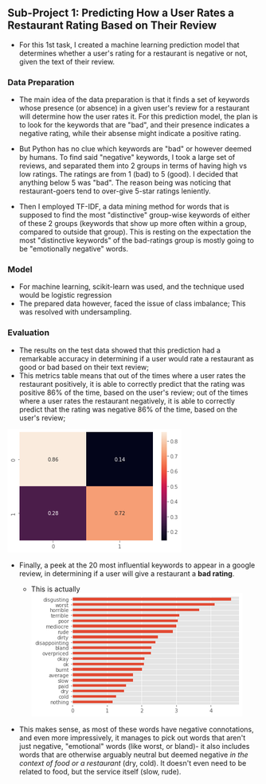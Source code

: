 ## **Sub-Project 1: Predicting How a User Rates a Restaurant Rating Based on Their Review**

* For this 1st task, I created a machine learning prediction model that determines whether a user's rating for a restaurant is negative or not, given the text of their review.

### **Data Preparation**

* The main idea of the data preparation is that it finds a set of keywords whose presence (or absence) in a given user's review for a restaurant will determine how the user rates it. For this prediction model, the plan is to look for the keywords that are "bad", and their presence indicates a negative rating, while their absense might indicate a positive rating. 

* But Python has no clue which keywords are "bad" or however deemed by humans. To find said "negative" keywords, I took a large set of reviews, and separated them into 2 groups in terms of having high vs low ratings. The ratings are from 1 (bad) to 5 (good). I decided that anything below 5 was "bad". The reason being was noticing that restaurant-goers tend to over-give 5-star ratings leniently.

* Then I employed TF-IDF, a data mining method for words that is supposed to find the most "distinctive" group-wise keywords of either of these 2 groups (keywords that show up more often within a group, compared to outside that group). This is resting on the expectation the most "distinctive keywords" of the bad-ratings group is mostly going to be "emotionally negative" words.

### **Model**

* For machine learning, scikit-learn was used, and the technique used would be logistic regression
* The prepared data however, faced the issue of class imbalance; This was resolved with undersampling.

### **Evaluation**

* The results on the test data showed that this prediction had a remarkable accuracy in determining if a user would rate a restaurant as good or bad based on their text review; 
* This metrics table means that out of the times where a user rates the restaurant positively, it is able to correctly predict that the rating was positive 86% of the time, based on the user's review; out of the times where a user rates the restaurant negatively, it is able to correctly predict that the rating was negative 86% of the time, based on the user's review; 

![](images/images_food_recommendation/food_sentiment_confusion_matrix.png) 

* Finally, a peek at the 20 most influential keywords to appear in a google review, in determining if a user will give a restaurant a **bad rating**. 
  * This is actually 
![](images/images_food_recommendation/food_sentiment_coefficients.png) 

* This makes sense, as most of these words have negative connotations, and even more impressively, it manages to pick out words that aren't just negative, "emotional" words (like worst, or bland)- it also includes words that are otherwise arguably neutral but deemed negative *in the context of food or a restaurant* (dry, cold). It doesn't even need to be related to food, but the service itself (slow, rude).
